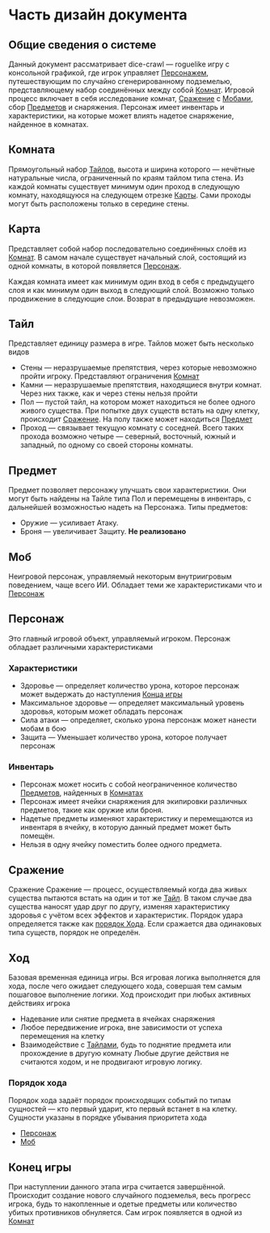 # Часть дизайн документа

## Общие сведения о системе

Данный документ рассматривает dice-crawl — roguelike игру с консольной графикой, где игрок управляет [Персонажем](#персонаж), путешествующим по случайно сгенерированному подземелью, представляющему набор соединённых между собой [Комнат](#комната).
Игровой процесс включает в себя исследование комнат, [Сражение](#сражение) с [Мобами](#моб), сбор [Предметов](#предмет) и снаряжения.
Персонаж имеет инвентарь и характеристики, на которые может влиять надетое снаряжение, найденное в комнатах.

## Комната

Прямоугольный набор [Тайлов](#тайл), высота и ширина которого — нечётные натуральные числа, ограниченный по краям тайлом типа стена.
Из каждой комнаты существует минимум один проход в следующую комнату, находящуюся на следующем отрезке [Карты](#карта). 
Сами проходы могут быть расположены только в середине стены.

## Карта

Представляет собой набор последовательно соединённых слоёв из [Комнат](#комната).
В самом начале существует начальный слой, состоящий из одной комнаты, в которой появляется [Персонаж](#персонаж).

Каждая комната имеет как минимум один вход в себя с предыдущего слоя и как минимум один выход в следующий слой.
Возможно только продвижение в следующие слои. Возврат в предыдущие невозможен.

## Тайл

Представляет единицу размера в игре. Тайлов может быть несколько видов

- Стены — неразрушаемые препятствия, через которые невозможно пройти игроку. Представляют ограничения [Комнат](#комната)
- Камни — неразрушаемые препятствия, находящиеся внутри комнат. Через них также, как и через стены нельзя пройти
- Пол — пустой тайл, на котором может находиться не более одного живого существа. При попытке двух существ встать на одну клетку, происходит [Сражение](#сражение). На полу также может находиться [Предмет](#предмет)
- Проход —  связывает текущую комнату с соседней. Всего таких прохода возможно четыре — северный, восточный, южный и западный, по одному со своей стороны комнаты.

## Предмет

Предмет позволяет персонажу улучшать свои характеристики. Они могут быть найдены на Тайле типа Пол и перемещены в инвентарь, с дальнейшей возможностью надеть на Персонажа. Типы предметов:

- Оружие — усиливает Атаку.
- Броня — увеличивает Защиту. **Не реализовано**

## Моб

Неигровой персонаж, управляемый некоторым внутриигровым поведением, чаще всего ИИ.
Обладает теми же характеристиками что и [Персонаж](#персонаж)

## Персонаж

Это главный игровой объект, управляемый игроком. Персонаж обладает различными характеристиками

### Характеристики

- Здоровье — определяет количество урона, которое персонаж может выдержать до наступления [Конца игры](#конец-игры)
- Максимальное здоровье — определяет максимальный уровень здоровья, которым может обладать персонаж
- Сила атаки — определяет, сколько урона персонаж может нанести мобам в бою
- Защита — Уменьшает количество урона, которое получает персонаж

### Инвентарь

- Персонаж может носить с собой неограниченное количество [Предметов](#предмет), найденных в [Комнатах](#комната)
- Персонаж имеет ячейки снаряжения для экипировки различных предметов, такие как оружие или броня.
- Надетые предметы изменяют характеристику и перемещаются из инвентаря в ячейку, в которую данный предмет может быть помещён.
- Нельзя в одну ячейку поместить более одного предмета.

## Сражение

Сражение
Сражение — процесс, осуществляемый когда два живых существа пытаются встать на один и тот же [Тайл](#тайл). В таком случае два существа наносят удар друг по другу, изменяя характеристику здоровья с учётом всех эффектов и характеристик.
Порядок удара определяется также как [порядок Хода](#порядок-хода).
Если сражается два одинаковых типа существ, порядок не определён.

## Ход

Базовая временная единица игры. Вся игровая логика выполняется для хода, после чего ожидает следующего хода, совершая тем самым пошаговое выполнение логики.
Ход происходит при любых активных действиях игрока

- Надевание или снятие предмета в ячейках снаряжения
- Любое передвижение игрока, вне зависимости от успеха перемещения на клетку
- Взаимодействие с [Тайлами](#тайл), будь то поднятие предмета или прохождение в другую комнату
Любые другие действия не считаются ходом, и не продвигают игровую логику.

### Порядок хода
Порядок хода задаёт порядок происходящих событий по типам сущностей — кто первый ударит, кто первый встанет в на клетку. Сущности указаны в порядке убывания приоритета хода

- [Персонаж](#персонаж)
- [Моб](#моб)

## Конец игры
При наступлении данного этапа игра считается завершённой. Происходит создание нового случайного подземелья, весь прогресс игрока, будь то накопленные и одетые предметы или количество убитых противников обнуляется. Сам игрок появляется в одной из [Комнат](#комната)
